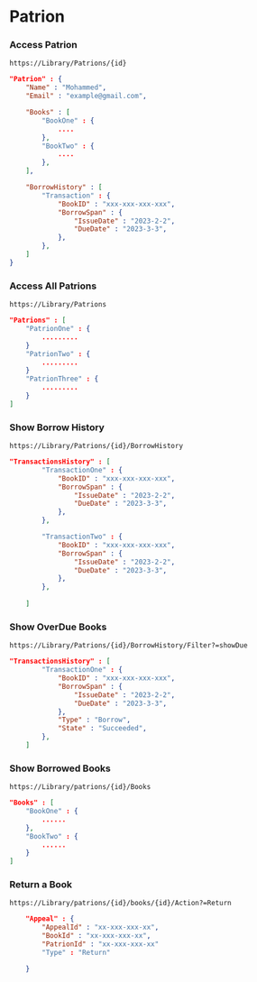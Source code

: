 # Patrion

### Access Patrion
```https://Library/Patrions/{id}```
```json 
"Patrion" : {
    "Name" : "Mohammed", 
    "Email" : "example@gmail.com", 

    "Books" : [
        "BookOne" : {
            ....
        },
        "BookTwo" : {
            ....
        }, 
    ],

    "BorrowHistory" : [
        "Transaction" : {
            "BookID" : "xxx-xxx-xxx-xxx", 
            "BorrowSpan" : {
                "IssueDate" : "2023-2-2",
                "DueDate" : "2023-3-3",
            },
        },
    ]
}
```

### Access All Patrions 
```https://Library/Patrions```
```json
"Patrions" : [
    "PatrionOne" : {
        .........
    }
    "PatrionTwo" : {
        .........
    }
    "PatrionThree" : {
        .........
    }
]
```

### Show Borrow History 
```https://Library/Patrions/{id}/BorrowHistory```
```json 
"TransactionsHistory" : [
        "TransactionOne" : {
            "BookID" : "xxx-xxx-xxx-xxx", 
            "BorrowSpan" : {
                "IssueDate" : "2023-2-2",
                "DueDate" : "2023-3-3",
            },
        },

        "TransactionTwo" : {
            "BookID" : "xxx-xxx-xxx-xxx", 
            "BorrowSpan" : {
                "IssueDate" : "2023-2-2",
                "DueDate" : "2023-3-3",
            },
        },
 
    ]
```

### Show OverDue Books
```https://Library/Patrions/{id}/BorrowHistory/Filter?=showDue```
```json 
"TransactionsHistory" : [
        "TransactionOne" : {
            "BookID" : "xxx-xxx-xxx-xxx", 
            "BorrowSpan" : {
                "IssueDate" : "2023-2-2",
                "DueDate" : "2023-3-3",
            },
            "Type" : "Borrow", 
            "State" : "Succeeded",
        },
    ]
```

### Show Borrowed Books
```https://Library/patrions/{id}/Books```
```json
"Books" : [
    "BookOne" : {
        ......
    },
    "BookTwo" : {
        ......
    }
]
```
### Return a Book 
```https://Library/patrions/{id}/books/{id}/Action?=Return```

```json
    "Appeal" : { 
        "AppealId" : "xx-xxx-xxx-xx",
        "BookId" : "xx-xxx-xxx-xx", 
        "PatrionId" : "xx-xxx-xxx-xx"
        "Type" : "Return" 

    }
```